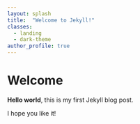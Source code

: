 ```yaml
---
layout: splash
title:  "Welcome to Jekyll!"
classes:
  - landing
  - dark-theme
author_profile: true
---
```


# Welcome

**Hello world**, this is my first Jekyll blog post.

I hope you like it!

